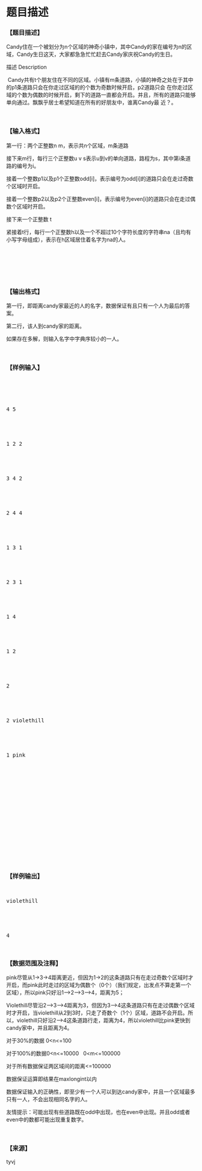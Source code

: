 # 题目描述


<h3>
【题目描述】
</h3>
<p>
</p><p>
Candy住在一个被划分为n个区域的神奇小镇中，其中Candy的家在编号为n的区域，Candy生日这天，大家都急急忙忙赶去Candy家庆祝Candy的生日。
</p>
<p>
描述 Description
</p>
<p>
 Candy共有t个朋友住在不同的区域。小镇有m条道路，小镇的神奇之处在于其中的p1条道路只会在你走过区域的的个数为奇数时候开启，p2道路只会 在你走过区域的个数为偶数的时候开启，剩下的道路一直都会开启。并且，所有的道路只能够单向通过。飘飘乎居士希望知道在所有的好朋友中，谁离Candy最 近？。
</p>
<p>
<br/>
</p>
<h3>
【输入格式】
</h3>
<p>
</p><p>
</p><p>
第一行：两个正整数n m，表示共n个区域，m条道路
</p>
<p>
接下来m行，每行三个正整数u v s表示u到v的单向道路，路程为s，其中第i条道路的编号为i。
</p>
<p>
接着一个整数p1以及p1个正整数odd[i]，表示编号为odd[i]的道路只会在走过奇数个区域时开启。
</p>
<p>
接着一个整数p2以及p2个正整数even[i]，表示编号为even[i]的道路只会在走过偶数个区域时开启。
</p>
<p>
接下来一个正整数 t
</p>
<p>
紧接着t行，每行一个正整数h以及一个不超过10个字符长度的字符串na（且均有小写字母组成），表示在h区域居住着名字为na的人。
</p>
<p>
<br/>
</p>
<p>
<br/>
</p>
<p>
<br/>
</p>
<h3>
【输出格式】
</h3>
<p>
</p><p>
第一行，即距离candy家最近的人的名字，数据保证有且只有一个人为最后的答案。      
</p>
<p>
第二行，该人到candy家的距离。
</p>
<p>
如果存在多解，则输入名字中字典序较小的一人。
</p>
<p>
<br/>
</p>
<h3>
【样例输入】
</h3>
<pre><p>

</p><p>
4 5
</p>

<p>
1 2 2
</p>

<p>
3 4 2
</p>

<p>
2 4 4
</p>

<p>
1 3 1
</p>

<p>
2 3 1
</p>

<p>
1 4
</p>

<p>
1 2
</p>

<p>
2
</p>

<p>
2 violethill
</p>

<p>
1 pink
</p>

<p>
<br/>

</p>

<p>
<br/>

</p>
</pre>
<h3>
【样例输出】
</h3>
<pre><p>
violethill
</p>

<p>
4
</p>
</pre>
<h3>
【数据范围及注释】
</h3>
<p>
</p><p>
</p><p>
pink尽管从1-&gt;3-&gt;4距离更近，但因为1-&gt;2的这条道路只有在走过奇数个区域时才开启，而pink此时走过的区域为偶数个（0个）（我们规定，出发点不算走第一个区域），所以pink只好沿1—&gt;2—&gt;3—&gt;4，距离为5；
</p>
<p>
Violethill尽管沿2—&gt;3—&gt;4距离为3，但因为3—&gt;4这条道路只有在走过偶数个区域时才开启，当violethill从2到3时，只走了奇数个（1个）区域，道路不会开启。所以，violethill只好沿2—&gt;4这条道路行走，距离为4，所以violethill比pink更快到candy家中，并且距离为4。
</p>
<p>
对于30%的数据 0&lt;n&lt;=100
</p>
<p>
对于100%的数据0&lt;n&lt;=10000   0&lt;m&lt;=100000
</p>
<p>
对于所有数据保证两区域间的距离&lt;=100000
</p>
<p>
数据保证运算即结果在maxlongint以内
</p>
<p>
数据保证输入的正确性，即至少有一个人可以到达candy家中，并且一个区域最多只有一人，不会出现相同名字的人。
</p>
<p>
友情提示：可能出现有些道路既在odd中出现，也在even中出现。并且odd或者even中的数都可能出现重复数字。
</p>
<p>
<br/>
</p>
<h3>
【来源】
</h3>
<p>
</p><p>
tyvj
</p>
<p>
<br/>
</p>
